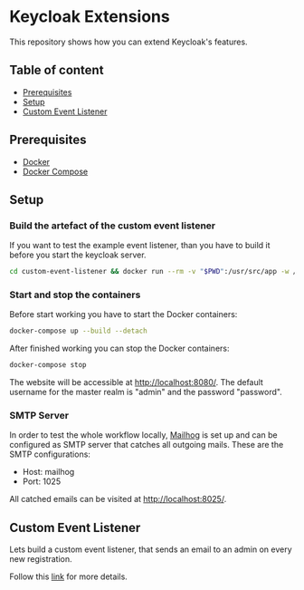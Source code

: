 # Keycloak Extensions

This repository shows how you can extend Keycloak's features.

## Table of content

- [Prerequisites](#prerequesites)
- [Setup](#setup)
- [Custom Event Listener](#custom-event-listener)

## Prerequisites

- [Docker](https://docs.docker.com/get-docker/)
- [Docker Compose](https://docs.docker.com/compose/)

## Setup

### Build the artefact of the custom event listener

If you want to test the example event listener, than you have to build it before you start the keycloak server.

```bash
cd custom-event-listener && docker run --rm -v "$PWD":/usr/src/app -w /usr/src/app maven:3-openjdk-11 mvn clean install

```

### Start and stop the containers

Before start working you have to start the Docker containers:

```bash
docker-compose up --build --detach
```

After finished working you can stop the Docker containers:

```bash
docker-compose stop
```

The website will be accessible at [http://localhost:8080/](http://localhost:8080/). The default username for the master realm is "admin" and the password "password".

### SMTP Server

In order to test the whole workflow locally, [Mailhog](https://github.com/mailhog/MailHog) is set up and can be configured as SMTP server that catches all outgoing mails. These are the SMTP configurations:

- Host: mailhog
- Port: 1025

All catched emails can be visited at [http://localhost:8025/](http://localhost:8025/).

## Custom Event Listener

Lets build a custom event listener, that sends an email to an admin on every new registration.

Follow this [link](custom-event-listener/README.md) for more details.
